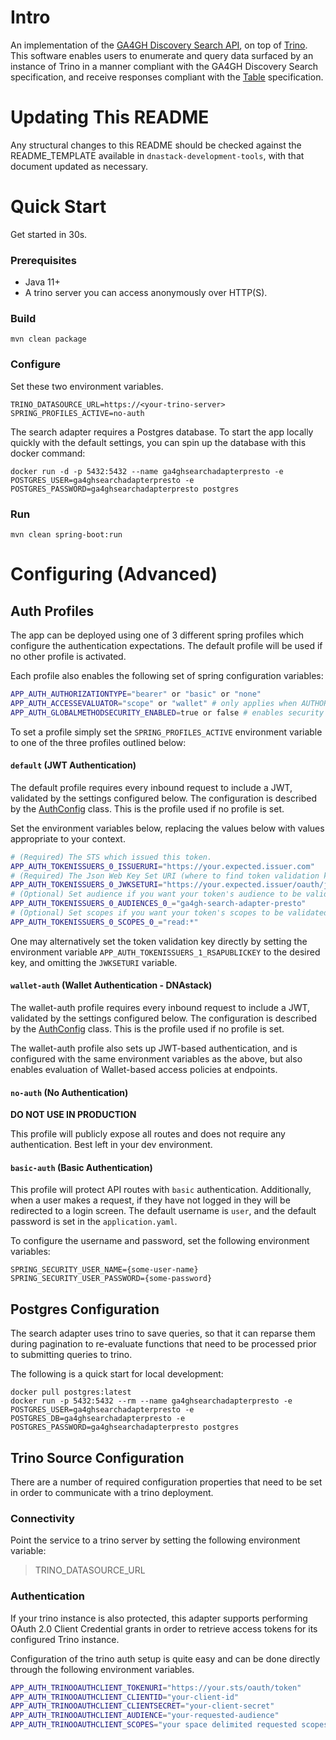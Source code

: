 # Intro

An implementation of the [GA4GH Discovery Search API](https://github.com/ga4gh-discovery/ga4gh-discovery-search), on top of
[Trino](https://trino.io/). This software enables users to enumerate and query data surfaced by an instance of Trino
in a manner compliant with the GA4GH Discovery Search specification, and receive responses compliant with the 
[Table](https://github.com/ga4gh-discovery/ga4gh-discovery-search/blob/develop/TABLE.md) specification.  

# Updating This README

Any structural changes to this README should be checked against the README_TEMPLATE available in `dnastack-development-tools`, with that document updated as necessary.

# Quick Start
Get started in 30s.
### Prerequisites
- Java 11+
- A trino server you can access anonymously over HTTP(S).

### Build

```
mvn clean package
```

### Configure
 
Set these two environment variables.
```$xslt
TRINO_DATASOURCE_URL=https://<your-trino-server>
SPRING_PROFILES_ACTIVE=no-auth
```

The search adapter requires a Postgres database. To start the app locally quickly with the default settings, you can 
spin up the database with this docker command:
```
docker run -d -p 5432:5432 --name ga4ghsearchadapterpresto -e POSTGRES_USER=ga4ghsearchadapterpresto -e POSTGRES_PASSWORD=ga4ghsearchadapterpresto postgres
```

### Run
```$xslt
mvn clean spring-boot:run
```

# Configuring (Advanced)

## Auth Profiles

The app can be deployed using one of 3 different spring profiles which configure the authentication expectations. The default profile
will be used if no other profile is activated. 

Each profile also enables the following set of spring configuration variables:

```bash
APP_AUTH_AUTHORIZATIONTYPE="bearer" or "basic" or "none"
APP_AUTH_ACCESSEVALUATOR="scope" or "wallet" # only applies when AUTHORIZATIONTYPE=bearer
APP_AUTH_GLOBALMETHODSECURITY_ENABLED=true or false # enables security annotations on REST endpoints 
```

To set a profile simply set the `SPRING_PROFILES_ACTIVE` environment variable 
to one of the three profiles outlined below:

#### `default` (JWT Authentication)

The default profile requires every inbound request to include a JWT, validated by the settings configured below.
The configuration is described by the [AuthConfig](src/main/java/org/ga4gh/discovery/search/security/AuthConfig.java)
class. This is the profile used if no profile is set.

Set the environment variables below, replacing the values below with values appropriate to your context. 

```bash
# (Required) The STS which issued this token.
APP_AUTH_TOKENISSUERS_0_ISSUERURI="https://your.expected.issuer.com"
# (Required) The Json Web Key Set URI (where to find token validation keys)
APP_AUTH_TOKENISSUERS_0_JWKSETURI="https://your.expected.issuer/oauth/jwks"
# (Optional) Set audience if you want your token's audience to be validated.
APP_AUTH_TOKENISSUERS_0_AUDIENCES_0_="ga4gh-search-adapter-presto"
# (Optional) Set scopes if you want your token's scopes to be validated. Set multiple with _SCOPES_1_, SCOPES_2_...
APP_AUTH_TOKENISSUERS_0_SCOPES_0_="read:*"
```

One may alternatively set the token validation key directly by setting the environment variable `APP_AUTH_TOKENISSUERS_1_RSAPUBLICKEY` to the desired key,
and omitting the `JWKSETURI` variable.

#### `wallet-auth` (Wallet Authentication - DNAstack)

The wallet-auth profile requires every inbound request to include a JWT, validated by the settings configured below.
The configuration is described by the [AuthConfig](src/main/java/org/ga4gh/discovery/search/security/AuthConfig.java)
class. This is the profile used if no profile is set.

The wallet-auth profile also sets up JWT-based authentication, and is configured with the same environment variables as the above, but also enables evaluation of Wallet-based access policies at endpoints.

#### `no-auth` (No Authentication)
**DO NOT USE IN PRODUCTION**

This profile will publicly expose all routes and does not require any authentication. Best left in your dev environment.

#### `basic-auth` (Basic Authentication)

This profile will protect API routes with `basic` authentication. Additionally, when a user makes a request, if they have
not logged in they will be redirected to a login screen. The default username is `user`, and the default password is set in
the `application.yaml`.

To configure the username and password, set the following environment variables:

```
SPRING_SECURITY_USER_NAME={some-user-name}
SPRING_SECURITY_USER_PASSWORD={some-password}
```

## Postgres Configuration
The search adapter uses trino to save queries, so that it can reparse them during pagination to re-evaluate functions
that need to be processed prior to submitting queries to trino.

The following is a quick start for local development:
```
docker pull postgres:latest
docker run -p 5432:5432 --rm --name ga4ghsearchadapterpresto -e POSTGRES_USER=ga4ghsearchadapterpresto -e POSTGRES_DB=ga4ghsearchadapterpresto -e POSTGRES_PASSWORD=ga4ghsearchadapterpresto postgres
``` 
## Trino Source Configuration

There are a number of required configuration properties that need to be set in order to communicate with a trino deployment. 
### Connectivity
Point the service to a trino server by setting the following environment variable:
>TRINO_DATASOURCE_URL
### Authentication
If your trino instance is also protected, this adapter supports performing OAuth 2.0 Client Credential grants in order 
to retrieve access tokens for its configured Trino instance.

Configuration of the trino auth setup is quite easy and can be done directly through the following environment variables.

```bash
APP_AUTH_TRINOOAUTHCLIENT_TOKENURI="https://your.sts/oauth/token"
APP_AUTH_TRINOOAUTHCLIENT_CLIENTID="your-client-id"
APP_AUTH_TRINOOAUTHCLIENT_CLIENTSECRET="your-client-secret"
APP_AUTH_TRINOOAUTHCLIENT_AUDIENCE="your-requested-audience"
APP_AUTH_TRINOOAUTHCLIENT_SCOPES="your space delimited requested scopes"
```
